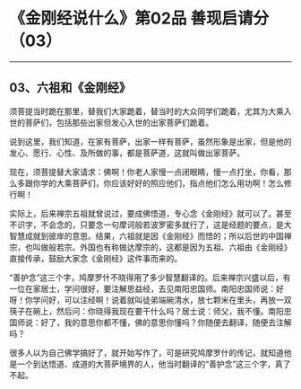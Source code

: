 # 《金刚经说什么》第02品 善现启请分（03）

------

## 03、六祖和《金刚经》

须菩提当时跪在那里，替我们大家跪着，替当时的大众同学们跪着，尤其为大乘入世的菩萨们，包括那些出家但发心入世的出家菩萨们跪着。

说到这里，我们知道，在家有菩萨，出家一样有菩萨，虽然形象是出家，但是他的发心、愿行、心性、及所做的事，都是菩萨道，这就叫做出家菩萨。

现在，须菩提替大家请求：佛啊！你老人家慢一点闭眼睛，慢一点打坐，你看，那么多跟你学的大乘菩萨们，你应该好好的照应他们，指点他们怎么用功啊！怎么修行啊！

实际上，后来禅宗五祖就曾说过，要成佛悟道，专心念《金刚经》就可以了。甚至不识字，不会念的，只要念一句摩诃般若波罗密多就行了，这是经题的要点，是大智慧成就到彼岸的意思。结果，六祖就是因《金刚经》而悟的；所以后世的中国禅宗，也叫做般若宗。外国也有称做达摩宗的，这都是因为五祖、六祖由《金刚经》直接传承，鼓励大家念《金刚经》这件事而来的。

“善护念”这三个字，鸠摩罗什不晓得用了多少智慧翻译的。后来禅宗兴盛以后，有一位在家居士，学问很好，要注解思益经，去见南阳忠国师。南阳忠国师说：好呀！你学问好，可以注经啊！说着就叫徒弟端碗清水，放七颗米在里头，再放一双筷子在碗上，然后问：你晓得我现在要干什么吗？居士说：师父，我不懂。南阳忠国师说：好了，我的意思你都不懂，佛的意思你懂吗？你随便去翻译，随便去注解吗？

很多人以为自己佛学搞好了，就开始写作了，可是研究鸠摩罗什的传记，就知道他是一个到达悟道、成道的大菩萨境界的人，他当时翻译的“善护念”这三个字，真了不起。

